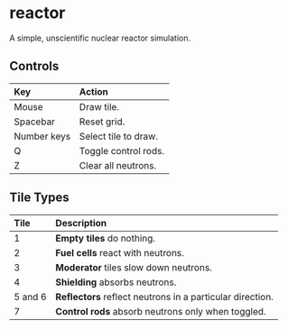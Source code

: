 # reactor

A simple, unscientific nuclear reactor simulation.

## Controls

| Key         | Action               |
|:----------- |:-------------------- |
| Mouse       | Draw tile.           |
| Spacebar    | Reset grid.          |
| Number keys | Select tile to draw. |
| Q           | Toggle control rods. |
| Z           | Clear all neutrons.  |

## Tile Types

| Tile    | Description                                                |
|:------- |:---------------------------------------------------------- |
| 1       | **Empty tiles** do nothing.                                |
| 2       | **Fuel cells** react with neutrons.                        |
| 3       | **Moderator** tiles slow down neutrons.                    |
| 4       | **Shielding** absorbs neutrons.                            |
| 5 and 6 | **Reflectors** reflect neutrons in a particular direction. |
| 7       | **Control rods** absorb neutrons only when toggled.        |
